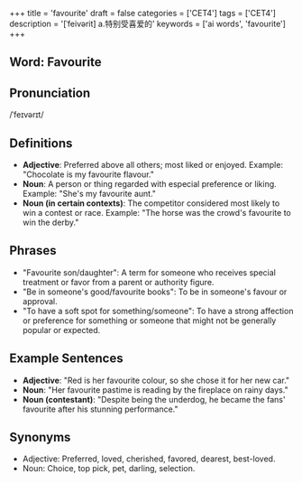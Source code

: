 +++
title = 'favourite'
draft = false
categories = ['CET4']
tags = ['CET4']
description = '[ˈfeivərit] a.特别受喜爱的'
keywords = ['ai words', 'favourite']
+++

## Word: Favourite

## Pronunciation
/ˈfeɪvərɪt/

## Definitions
- **Adjective**: Preferred above all others; most liked or enjoyed. Example: "Chocolate is my favourite flavour."
- **Noun**: A person or thing regarded with especial preference or liking. Example: "She's my favourite aunt."
- **Noun (in certain contexts)**: The competitor considered most likely to win a contest or race. Example: "The horse was the crowd's favourite to win the derby."

## Phrases
- "Favourite son/daughter": A term for someone who receives special treatment or favor from a parent or authority figure.
- "Be in someone's good/favourite books": To be in someone's favour or approval.
- "To have a soft spot for something/someone": To have a strong affection or preference for something or someone that might not be generally popular or expected.

## Example Sentences
- **Adjective**: "Red is her favourite colour, so she chose it for her new car."
- **Noun**: "Her favourite pastime is reading by the fireplace on rainy days."
- **Noun (contestant)**: "Despite being the underdog, he became the fans' favourite after his stunning performance."

## Synonyms
- Adjective: Preferred, loved, cherished, favored, dearest, best-loved.
- Noun: Choice, top pick, pet, darling, selection.
